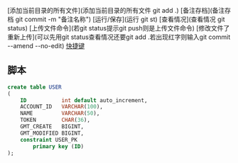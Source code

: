 [添加当前目录的所有文件](添加当前目录的所有文件 git add .)
[备注存档](备注存档 git commit -m "备注名称")
[运行/保存](运行 git st)
[查看情况](查看情况 git status)
[上传文件命令](若git status提示git push则是上传文件命令)
[修改文件了重新上传](可以先用git status查看情况还要git add .若出现红字则输入git commit --amend --no-edit)
[快捷键](alt+鼠标左键向下拉可以多行输入，shift+方向键选中，ctrl+方向键到左边或者右边,ctrl+shift+方向键功能同时使用)

## 脚本
```sql
create table USER
(
    ID           int default auto_increment,
    ACCOUNT_ID   VARCHAR(100),
    NAME         VARCHAR(50),
    TOKEN        CHAR(36),
    GMT_CREATE   BIGINT,
    GMT_MODIFIED BIGINT,
    constraint USER_PK
        primary key (ID)
);
```